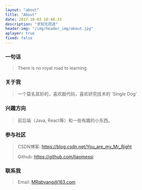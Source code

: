 ```yaml
---
layout: "about"
title: "About"
date: 2017-10-03 10:48:33
description: "求知无坦途"
header-img: "/img/header_img/about.jpg"
aplayer: true
fixed: false
---
```


### 一句话

>There is no royal road to learning 

### 关于我

>一个莫名其妙的，喜欢敲代码，喜欢研究技术的 'Single Dog'

### 兴趣方向

> 前后端（Java, React等）和一些有趣的小东西。

### 参与社区

 > CSDN博客: https://blog.csdn.net/You_are_my_Mr_Right
 >
 > Github: https://github.com/liaomessi
 >

### 联系我

>Email: MRqbyang@163.com

